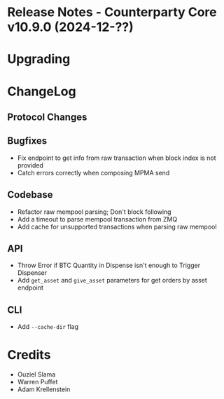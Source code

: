 # Release Notes - Counterparty Core v10.9.0 (2024-12-??)


# Upgrading

# ChangeLog

## Protocol Changes

## Bugfixes

- Fix endpoint to get info from raw transaction when block index is not provided
- Catch errors correctly when composing MPMA send

## Codebase

- Refactor raw mempool parsing; Don't block following
- Add a timeout to parse mempool transaction from ZMQ
- Add cache for unsupported transactions when parsing raw mempool

## API

- Throw Error if BTC Quantity in Dispense isn't enough to Trigger Dispenser
- Add `get_asset` and `give_asset` parameters for get orders by asset endpoint

## CLI

- Add `--cache-dir` flag

# Credits

- Ouziel Slama
- Warren Puffet
- Adam Krellenstein
